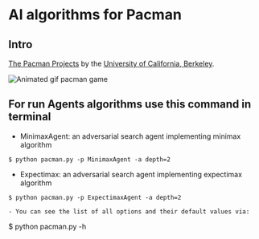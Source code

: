 # AI algorithms for Pacman

## Intro
[The Pacman Projects](https://inst.eecs.berkeley.edu/~cs188/fa23/projects/proj2/) by the [University of California, Berkeley](http://berkeley.edu/).

![Animated gif pacman game](http://ai.berkeley.edu/images/pacman_game.gif)


## For run Agents algorithms use this command in terminal
- MinimaxAgent: an adversarial search agent implementing minimax algorithm
```
$ python pacman.py -p MinimaxAgent -a depth=2

```
- Expectimax: an adversarial search agent implementing expectimax algorithm
```
$ python pacman.py -p ExpectimaxAgent -a depth=2
```

```
- You can see the list of all options and their default values via:
```
$ python pacman.py -h
```